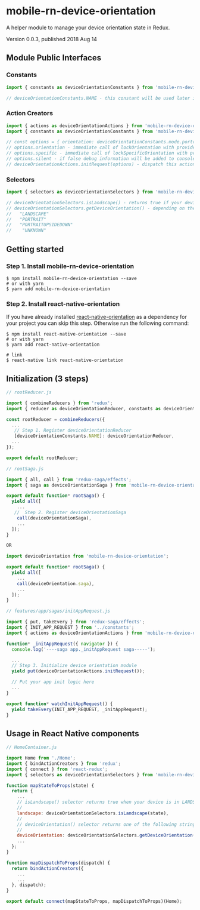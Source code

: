 # mobile-rn-device-orientation

A helper module to manage your device orientation state in Redux.

Version 0.0.3, published 2018 Aug 14

## Module Public Interfaces

### Constants

```javascript
import { constants as deviceOrientationConstants } from 'mobile-rn-device-orientation'

// deviceOrientationConstants.NAME - this constant will be used later in app root reducer and module selectors
```

### Action Creators

```javascript
import { actions as deviceOrientationActions } from 'mobile-rn-device-orientation'
import { constants as deviceOrientationConstants } from 'mobile-rn-device-orientation'

// const options = { orientation: deviceOrientationConstants.mode.portrait, silent: false };
// options.orientation - immediate call of lockOrientation with provided orientation (default: undefined)
// options.specific - immediate call of lockSpecificOrientation with provided specific orientation  (default: undefined)
// options.silent - if false debug information will be added to console log  (default: true)
// deviceOrientationActions.initRequest(options) - dispatch this action on app launch to initialize the module
```

### Selectors
```javascript
import { selectors as deviceOrientationSelectors } from 'mobile-rn-device-orientation'

// deviceOrientationSelectors.isLandscape() - returns true if your device is in landscape orientation; otherwise returns false;
// deviceOrientationSelectors.getDeviceOrientation() - depending on the current orientation, returns one of the following string values:
//   "LANDSCAPE"
//   "PORTRAIT"
//   "PORTRAITUPSIDEDOWN"
//    "UNKNOWN"
```

## Getting started

### Step 1. Install mobile-rn-device-orientation

```
$ npm install mobile-rn-device-orientation --save
# or with yarn
$ yarn add mobile-rn-device-orientation
```

### Step 2. Install react-native-orientation

If you have already installed [react-native-orientation](https://github.com/yamill/react-native-orientation) as a dependency for your project you can skip this step. Otherwise run the following command:

```
$ npm install react-native-orientation --save
# or with yarn
$ yarn add react-native-orientation

# link
$ react-native link react-native-orientation
```

## Initialization (3 steps)

```javascript
// rootReducer.js

import { combineReducers } from 'redux';
import { reducer as deviceOrientationReducer, constants as deviceOrientationConstants } from 'mobile-rn-device-orientation';

const rootReducer = combineReducers({
  ...
   // Step 1. Register deviceOrientationReducer
   [deviceOrientationConstants.NAME]: deviceOrientationReducer,
  ...
});

export default rootReducer;

// rootSaga.js

import { all, call } from 'redux-saga/effects';
import { saga as deviceOrientationSaga } from 'mobile-rn-device-orientation';

export default function* rootSaga() {
  yield all([
    ...
   //  Step 2. Register deviceOrientationSaga
    call(deviceOrientationSaga),
    ...
  ]);
}

OR

import deviceOrientation from 'mobile-rn-device-orientation';

export default function* rootSaga() {
  yield all([
    ...
    call(deviceOrientation.saga),
    ...
  ]);
}

// features/app/sagas/initAppRequest.js

import { put, takeEvery } from 'redux-saga/effects';
import { INIT_APP_REQUEST } from '../constants';
import { actions as deviceOrientationActions } from 'mobile-rn-device-orientation';

function* _initAppRequest({ navigator }) {
  console.log('----saga app._initAppRequest saga-----');

  ...
  // Step 3. Initialize device orientation module
  yield put(deviceOrientationActions.initRequest());

  // Put your app init logic here
  ...
}

export function* watchInitAppRequest() {
  yield takeEvery(INIT_APP_REQUEST, _initAppRequest);
}

```

## Usage in React Native components

```javascript
// HomeContainer.js

import Home from './Home';
import { bindActionCreators } from 'redux';
import { connect } from 'react-redux';
import { selectors as deviceOrientationSelectors } from 'mobile-rn-device-orientation';

function mapStateToProps(state) {
  return {
    ...
    // isLandscape() selector returns true when your device is in LANDSCAPE mode; otherwise it will return false
    //
    landscape: deviceOrientationSelectors.isLandscape(state),
    //
    // deviceOrientation() selector returns one of the following string values "LANDSCAPE"|"PORTRAIT"|"PORTRAITUPSIDEDOWN"|"UNKNOWN"
    //
    deviceOrientation: deviceOrientationSelectors.getDeviceOrientation(state)
    ...
  };
}

function mapDispatchToProps(dispatch) {
  return bindActionCreators({
    ...
    ...
  }, dispatch);
}

export default connect(mapStateToProps, mapDispatchToProps)(Home);
```
